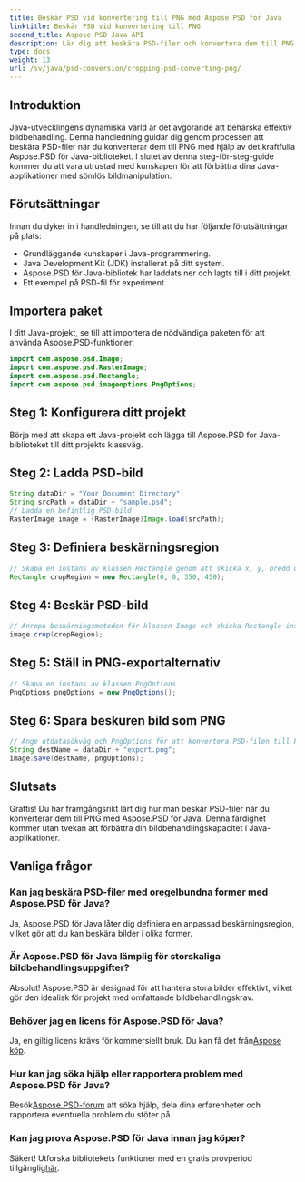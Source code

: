 ```yaml
---
title: Beskär PSD vid konvertering till PNG med Aspose.PSD för Java
linktitle: Beskär PSD vid konvertering till PNG
second_title: Aspose.PSD Java API
description: Lär dig att beskära PSD-filer och konvertera dem till PNG med Aspose.PSD för Java. Förbättra dina Java-applikationer med effektiv bildbehandling.
type: docs
weight: 13
url: /sv/java/psd-conversion/cropping-psd-converting-png/
---
```

## Introduktion
Java-utvecklingens dynamiska värld är det avgörande att behärska effektiv bildbehandling. Denna handledning guidar dig genom processen att beskära PSD-filer när du konverterar dem till PNG med hjälp av det kraftfulla Aspose.PSD för Java-biblioteket. I slutet av denna steg-för-steg-guide kommer du att vara utrustad med kunskapen för att förbättra dina Java-applikationer med sömlös bildmanipulation.
## Förutsättningar
Innan du dyker in i handledningen, se till att du har följande förutsättningar på plats:
- Grundläggande kunskaper i Java-programmering.
- Java Development Kit (JDK) installerat på ditt system.
- Aspose.PSD för Java-bibliotek har laddats ner och lagts till i ditt projekt.
- Ett exempel på PSD-fil för experiment.
## Importera paket
I ditt Java-projekt, se till att importera de nödvändiga paketen för att använda Aspose.PSD-funktioner:
```java
import com.aspose.psd.Image;
import com.aspose.psd.RasterImage;
import com.aspose.psd.Rectangle;
import com.aspose.psd.imageoptions.PngOptions;
```
## Steg 1: Konfigurera ditt projekt
Börja med att skapa ett Java-projekt och lägga till Aspose.PSD for Java-biblioteket till ditt projekts klassväg.
## Steg 2: Ladda PSD-bild
```java
String dataDir = "Your Document Directory";
String srcPath = dataDir + "sample.psd";
// Ladda en befintlig PSD-bild
RasterImage image = (RasterImage)Image.load(srcPath);
```
## Steg 3: Definiera beskärningsregion
```java
// Skapa en instans av klassen Rectangle genom att skicka x, y, bredd och höjd
Rectangle cropRegion = new Rectangle(0, 0, 350, 450);
```
## Steg 4: Beskär PSD-bild
```java
// Anropa beskärningsmetoden för klassen Image och skicka Rectangle-instansen
image.crop(cropRegion);
```
## Steg 5: Ställ in PNG-exportalternativ
```java
// Skapa en instans av klassen PngOptions
PngOptions pngOptions = new PngOptions();
```
## Steg 6: Spara beskuren bild som PNG
```java
// Ange utdatasökväg och PngOptions för att konvertera PSD-filen till PNG och spara utdata
String destName = dataDir + "export.png";
image.save(destName, pngOptions);
```
## Slutsats
Grattis! Du har framgångsrikt lärt dig hur man beskär PSD-filer när du konverterar dem till PNG med Aspose.PSD för Java. Denna färdighet kommer utan tvekan att förbättra din bildbehandlingskapacitet i Java-applikationer.
## Vanliga frågor
### Kan jag beskära PSD-filer med oregelbundna former med Aspose.PSD för Java?
Ja, Aspose.PSD för Java låter dig definiera en anpassad beskärningsregion, vilket gör att du kan beskära bilder i olika former.
### Är Aspose.PSD för Java lämplig för storskaliga bildbehandlingsuppgifter?
Absolut! Aspose.PSD är designad för att hantera stora bilder effektivt, vilket gör den idealisk för projekt med omfattande bildbehandlingskrav.
### Behöver jag en licens för Aspose.PSD för Java?
 Ja, en giltig licens krävs för kommersiellt bruk. Du kan få det från[Aspose köp](https://purchase.aspose.com/buy).
### Hur kan jag söka hjälp eller rapportera problem med Aspose.PSD för Java?
 Besök[Aspose.PSD-forum](https://forum.aspose.com/c/psd/34) att söka hjälp, dela dina erfarenheter och rapportera eventuella problem du stöter på.
### Kan jag prova Aspose.PSD för Java innan jag köper?
 Säkert! Utforska bibliotekets funktioner med en gratis provperiod tillgänglig[här](https://releases.aspose.com/).